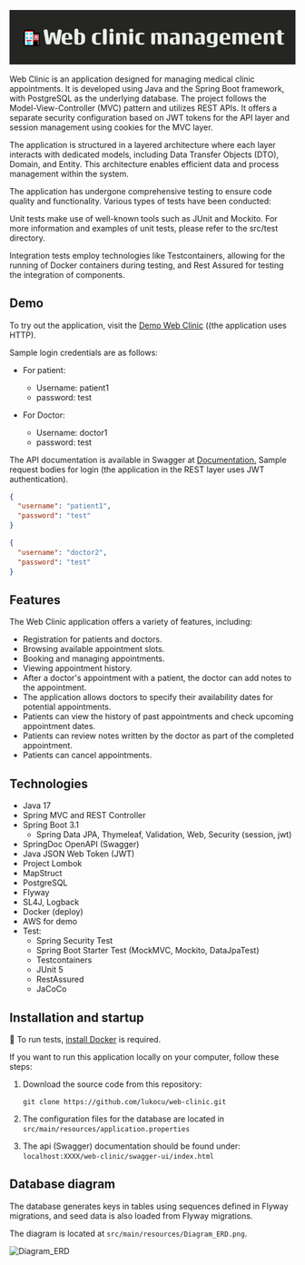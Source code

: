 
![Web Clinic Management](src/main/resources/🏥Web_clinic_management.png)

Web Clinic is an application designed for managing medical clinic appointments. It is developed using Java and the Spring Boot framework, with PostgreSQL as the underlying database. The project follows the Model-View-Controller (MVC) pattern and utilizes REST APIs. It offers a separate security configuration based on JWT tokens for the API layer and session management using cookies for the MVC layer.

The application is structured in a layered architecture where each layer interacts with dedicated models, including Data Transfer Objects (DTO), Domain, and Entity. This architecture enables efficient data and process management within the system.

The application has undergone comprehensive testing to ensure code quality and functionality. Various types of tests have been conducted:

Unit tests make use of well-known tools such as JUnit and Mockito. For more information and examples of unit tests, please refer to the src/test directory.

Integration tests employ technologies like Testcontainers, allowing for the running of Docker containers during testing, and Rest Assured for testing the integration of components.
## Demo

To try out the application, visit the [Demo Web Clinic](http://13.53.197.245:8080/web-clinic/) ((the application uses HTTP).

Sample login credentials are as follows:

- For patient:
    - Username: patient1
    - password: test

- For Doctor:
    - Username: doctor1
    - password: test


The API documentation is available in Swagger at [ Documentation.](http://13.53.197.245:8080/web-clinic/swagger-ui/index.html)
Sample request bodies for login (the application in the REST layer uses JWT authentication).
```json
{
  "username": "patient1",
  "password": "test"
}
```
```json
{
  "username": "doctor2",
  "password": "test"
}
```
## Features

The Web Clinic application offers a variety of features, including:

- Registration for patients and doctors.
- Browsing available appointment slots.
- Booking and managing appointments.
- Viewing appointment history.
- After a doctor's appointment with a patient, the doctor can add notes to the appointment.
- The application allows doctors to specify their availability dates for potential appointments.
- Patients can view the history of past appointments and check upcoming appointment dates.
- Patients can review notes written by the doctor as part of the completed appointment.
- Patients can cancel appointments.

## Technologies
- Java 17
- Spring MVC and REST Controller
- Spring Boot 3.1
    -  Spring Data JPA, Thymeleaf, Validation, Web, Security (session, jwt)
-  SpringDoc OpenAPI (Swagger)
- Java JSON Web Token (JWT)
-  Project Lombok
-  MapStruct
-  PostgreSQL
-  Flyway
- SL4J, Logback
- Docker (deploy)
- AWS for demo
- Test:
    - Spring Security Test
    - Spring Boot Starter Test (MockMVC, Mockito, DataJpaTest)
    - Testcontainers
    - JUnit 5
    - RestAssured
    - JaCoCo

## Installation and startup

🐳 To run tests, [install Docker](https://docs.docker.com/engine/install/)  is required.

If you want to run this application locally on your computer, follow these steps:
1. Download the source code from this repository:

   ```shell
   git clone https://github.com/lukocu/web-clinic.git
    ```

2. The configuration files for the database are located in `src/main/resources/application.properties`


3. The api (Swagger) documentation should be found under:
   ` localhost:XXXX/web-clinic/swagger-ui/index.html`

## Database diagram

The database generates keys in tables using sequences defined in Flyway migrations, and seed data is also loaded from Flyway migrations.

The diagram is located at `src/main/resources/Diagram_ERD.png`.

![Diagram_ERD](src/main/resources/Diagram_ERD.png)